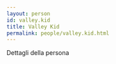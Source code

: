 ```yaml
---
layout: person
id: valley.kid
title: Valley Kid
permalink: people/valley.kid.html
---
```


Dettagli della persona